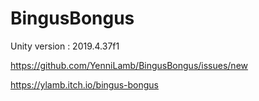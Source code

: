 # BingusBongus

Unity version : 2019.4.37f1

https://github.com/YenniLamb/BingusBongus/issues/new

https://ylamb.itch.io/bingus-bongus



